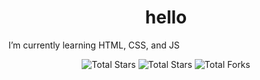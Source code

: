 <h1 align="center">hello</h1>
I’m currently learning HTML, CSS, and JS

<p align="center">
<img src="https://komarev.com/ghpvc/?username=evantesecond&label=Total%20Views&color=b700bf&style=flat" alt="Total Stars" />
<img src="https://img.shields.io/badge/dynamic/json?&label=Total%20Stars&color=ff0000&style=flat&style=for-the-badge&query=%24.stars&url=https://api.github-star-counter.workers.dev/user/evantesecond" alt="Total Stars" ></a>
<img src="https://img.shields.io/badge/dynamic/json?&label=Total%20Forks&color=ff7700&style=flat&style=for-the-badge&query=%24.forks&url=https://api.github-star-counter.workers.dev/user/evantesecond" alt="Total Forks"></a> </p>
